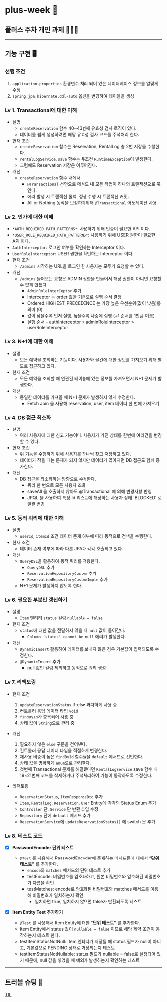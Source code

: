 # plus-week 📩
## 플러스 주차 개인 과제 🧑🏻‍💻
     
---------------
## 기능 구현 🖥
### 선행 조건

1. `application.properties` 환경변수 처리 되어 있는 데이터베이스 정보를 알맞게 수정
2. `spring.jpa.hibernate.ddl-auto` 옵션을 변경하여 테이블을 생성
   
     
### Lv 1. Transactional에 대한 이해

- 설명
    - `createReservation` 함수 40~43번째 유효성 검사 로직이 있다.
    - 데이터를 쉽게 생성하려면 해당 유효성 검사 코드를 주석처리 한다.
- 현재 조건
    - `createReservation` 함수는 Reservation, RentalLog 총 2번 저장을 수행한다.
    - `rentalLogService.save` 함수는 무조건 `RuntimeException`이 발생한다.
    - 그럼에도 Reservation 저장은 이루어진다.
- 개선
    - `createReservation` 함수 내에서 
        - `@Transactional` 선언으로 메서드 내 모든 작업이 하나의 트랜잭션으로 묶인다.
        - 에러 발생 시 트랜잭션 롤백, 정상 수행 시 트랜잭션 커밋.
        - All or Nothing 동작을 보장하기위해 `@Transactional` 어노테이션 사용


### Lv 2. 인가에 대한 이해

- `*AUTH_REQUIRED_PATH_PATTERNS*`: 사용하기 위해 인증이 필요한 API 이다.
- `*USER_ROLE_REQUIRED_PATH_PATTERNS*`: 사용하기 위해 USER 권한이 필요한 API 이다.
- `AuthInterceptor`: 로그인 여부를 확인하는 Interceptor 이다.
- `UserRoleInterceptor`: USER 권한을 확인하는 Interceptor 이다.
- 현재 조건
    - `/admins` 시작하는 URL을 로그인 한 사용자는 모두가 요청할 수 있다.
- 개선
    - `/admins` 들어오는 요청은 ADMIN 권한을 만들어서 해당 권한이 아니면 요청할 수 없게 만든다.
         - `AdminRoleInterCeptor` 추가
         - Interceptor 는 order 값을 기준으로 실행 순서 결정
         - Ordered.HIGHEST_PRECEDENCE 는 가장 높은 우선순위(값이 낮음)를 의미 (0)
         - 값이 낮을수록 먼저 실행, 높을수록 나중에 실행 (+1 순서를 1만큼 미룸)
         - 실행 순서 - authInterceptor > adminRoleInterceptor > userRoleInterceptor


### Lv 3. N+1에 대한 이해

- 설명
    - 모든 예약을 조회하는 기능이다. 사용자와 물건에 대한 정보를 가져오기 위해 별도로 접근하고 있다.
- 현재 조건
    - 모든 예약을 조회할 때 연관된 테이블에 있는 정보를 가져오면서 N+1 문제가 발생한다.
- 개선
    - 동일한 데이터를 가져올 때 N+1 문제가 발생하지 않게 수정한다.
         - Fetch Join 을 사용해 reservation, user, item 데이터 한 번에 가져오기


### Lv 4. DB 접근 최소화

- 설명
    - 여러 사용자에 대한 신고 기능이다. 사용자가 가진 상태를 한번에 여러건을 변경할 수 있다.
- 현재 조건
    - 위 기능을 수행하기 위해 사용자를 하나씩 찾고 저장하고 있다.
    - 데이터가 작을 때는 문제가 되지 않지만 데이터가 많아지면 DB 접근도 함께 증가한다.
- 개선
    - DB 접근을 최소화하는 방향으로 수정한다.
         - 쿼리 한 번으로 모든 사용자 조회
         - saveAll 을 호출하지 않아도 @Transactional 에 의해 변경사항 반영
         - JPQL 을 사용하여 특정 Id 리스트에 해당하는 사용자 상태 'BLOCKED' 로 일괄 변경

    
### Lv 5. 동적 쿼리에 대한 이해

- 설명
    - `userId`, `itemId` 조건 데이터 존재 여부에 따라 동적으로 검색을 수행한다.
- 현재 조건
    - 데이터 존재 여부에 따라 다른 JPA가 각각 호출되고 있다.
- 개선
    - `QueryDSL`을 활용하여 동적 쿼리를 적용한다.
         - `QueryDSL` 추가
         - `ReservationRepositoryCustom` 추가
         - `ReservationRepositoryCustomImple` 추가
    - N+1 문제가 발생하지 않도록 한다.
  

### Lv 6. 필요한 부분만 갱신하기

- 설명
    - `Item` 엔티티 `status` 컬럼  `nullable = false`
- 현재 조건
    - `status`에 대한 값을 전달하지 않을 때 `null` 값이 들어간다.
        - `Column 'status' cannot be null` 에러가 발생한다.
- 개선
    - `DynamicInsert` 활용하여 데이터를 보내지 않은 경우 기본값이 입력되도록 수정한다.
    - `@DynamicInsert` 추가
         - null 값인 컬럼 제외하고 동적으로 쿼리 생성


### Lv 7. 리팩토링

- 현재 조건
    1. `updateReservationStatus` if-else 과다하게 사용 중
    2. 컨트롤러 응답 데이터 타입 `void`
    3. `findById`가 중복되어 사용 중
    4. 상태 값이 `String`으로 관리 중
- 개선
    1. 필요하지 않은 `else` 구문을 걷어낸다.
    2. 컨트롤러 응답 데이터 타입을 적절하게 변경한다.
    3. 재사용 비중이 높은 `findById` 함수들을 `default` 메서드로 선언한다.
    4. 상태 값을 명확하게 `enum`으로 관리한다.
    5. 첫번째 Transactional 문제를 해결했다면 `RentalLogService` save 함수 내 19~21번째 코드를 삭제하거나 주석처리하여 기능이 동작하도록 수정한다.

- 리팩토링
  - `ReservationStatus`, `ItemResponseDto` 추가
  - `Item`, `RentalLog`, `Reservation`, `User` Entity에 각각의 Status Enum 추가
  - `Controller` 단, `Service` 단 반환 타입 수정
  - `Repository` 단에 `default` 메서드 추가
  - `ReservationService`에 `updateReservationStatus()` 에 switch 문 추가
    
 

### Lv 8. 테스트 코드 

- [X]  **PasswordEncoder 단위 테스트**
    - `@Test` 를 사용해서 PasswordEncoder에 존재하는 메서드들에 대해서 “**단위 테스트”** 를 추가한다.
         - `encode`와 `matches` 메서드의 단위 테스트 추가
         - testEncode: 비밀번호를 암호화하고, 원본 비밀번호와 암호화된 비밀번호가 다름을 확인
         - testMatches: encode로 암호화된 비밀번호와 matches 메서드를 이용해 비밀번호가 일치하는지 확인.
              - 일치하면 true, 일치하지 않으면 false가 반환되도록 테스트
           
- [X]  **Item Entity Test 추가하기**
    - `@Test` 를 사용해서 Item Entity에 대한 “**단위 테스트”** 를 추가한다.
    - Item Entity에서 status 값이 `nullable = false` 이므로 해당 제약 조건이 동작하는지 테스트 한다.
    - testItemStatusNotNull: Item 엔티티가 저장될 때 status 필드가 null이 아니고, 기본값으로 PENDING 상태로 저장되는지 테스트
    - testItemStatusNotNullable: status 필드가 nullable = false로 설정되어 있기 때문에, null 값을 넣었을 때 예외가 발생하는지 확인하는 테스트
     

------------
## 트러블 슈팅 🎯
[TIL](https://sooyeoneo.tistory.com/)
